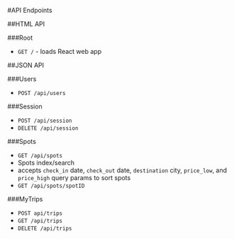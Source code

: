 #API Endpoints

##HTML API

###Root

* ```GET /``` - loads React web app

##JSON API

###Users

* ```POST /api/users```

###Session

* ```POST /api/session```
* ```DELETE /api/session```

###Spots

* ```GET /api/spots```
 * Spots index/search
 * accepts ```check_in``` date, ```check_out``` date, ```destination``` city, ```price_low```, and ```price_high``` query params to sort spots
* ```GET /api/spots/spotID```

###MyTrips

* ```POST api/trips```
* ```GET /api/trips```
* ```DELETE /api/trips```
